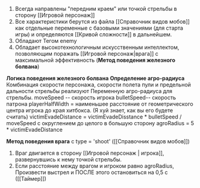 1. Всегда направлены "передним краем" или точкой стрельбы в сторону [[Игровой персонаж]]
2. Все характеристики берутся из файла [[Справочник видов мобов]] как отдельные переменные с базовыми значениями (для старта игры) и определяются [[Кривой сложности]] в дальнейшем.
3. Обладают Тегом enemy
4. Обладает высокотехнологичным искусственным интеллектом, позволяющим поражать [[Игровой персонаж|врага]] с максимальной эффективность (**Метод поведения железного болвана**)

**Логика поведения железного болвана**
**Определение агро-радиуса**
Комбинация скорости персонажа, скорости полета пули и предельной дальности стрельбы реализуют Переменную агро-радиуса для стрельбы.
moveSpeed -- скорость игрока
bulletSpeed-- скорость патрона
playerHalfWidth = наименьшее расстояние от геометрического центра игрока до края хитбокса. (Я хуй знает, как вы его будете считать)
victimEvadeDistance = victimEvadeDisstance * bulletSpeed / moveSpeed с округлением до целого в большую сторону
agroRadius = 5 * victimEvadeDistance

**Метод поведения врага** 
с type = 'shoot' ([[Справочник видов мобов]])
1. Враг двигается в сторону [[Игровой персонаж | игрока]], развернувшись к нему точкой стрельбы. 
2. Если расстояние между врагом и игроком равно agroRadius, Произвести выстрел и ПОСЛЕ этого остановиться на 0,5 с ([[Таймер]])
